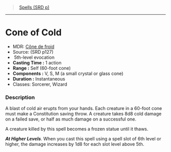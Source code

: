 ﻿---
!SpellItem
Family: SpellVO
Level: 5
Type: evocation
CastingTime: 1 action
Range: Self (60-foot cone)
Components: V, S, M (a small crystal or glass cone)
Duration: Instantaneous
Classes: Sorcerer, Wizard
Id: spells_vo.md#cone-of-cold
ParentLink: spells_vo.md#spells-srd-p
Name: Cone of Cold
ParentName: Spells (SRD p)
NameLevel: 1
AltName: '[Cône de froid](hd_spells_cone_de_froid.md)'
Source: (SRD p127)
Attributes:
  Name: Cone of Cold
  Markdown: >+
    # <!--Name-->Cone of Cold<!--/Name-->


    - MDR: <!--AltName-->[Cône de froid](hd_spells_cone_de_froid.md)<!--/AltName-->

    - Source: <!--Source-->(SRD p127)<!--/Source-->

    -  <!--Level-->5<!--/Level-->th-level <!--Type-->evocation<!--/Type-->

    - **Casting Time :** <!--CastingTime-->1 action<!--/CastingTime-->

    - **Range :** <!--Range-->Self (60-foot cone)<!--/Range-->

    - **Components :** <!--Components-->V, S, M (a small crystal or glass cone)<!--/Components-->

    - **Duration :** <!--Duration-->Instantaneous<!--/Duration-->

    - Classes: <!--Classes-->Sorcerer, Wizard<!--/Classes-->


    ### Description


    A blast of cold air erupts from your hands. Each creature in a 60-foot cone must make a Constitution saving throw. A creature takes 8d8 cold damage on a failed save, or half as much damage on a successful one.


    A creature killed by this spell becomes a frozen statue until it thaws.


    **_At Higher Levels_**. When you cast this spell using a spell slot of 6th level or higher, the damage increases by 1d8 for each slot level above 5th.

  AltName: '[Cône de froid](hd_spells_cone_de_froid.md)'
  Source: (SRD p127)
  Level: 5
  Type: evocation
  CastingTime: 1 action
  Range: Self (60-foot cone)
  Components: V, S, M (a small crystal or glass cone)
  Duration: Instantaneous
  Classes: Sorcerer, Wizard
AttributesDictionary: >+
  Name: Cone of Cold

  Markdown: >+

    # <!--Name-->Cone of Cold<!--/Name-->





    - MDR: <!--AltName-->[Cône de froid](hd_spells_cone_de_froid.md)<!--/AltName-->



    - Source: <!--Source-->(SRD p127)<!--/Source-->



    -  <!--Level-->5<!--/Level-->th-level <!--Type-->evocation<!--/Type-->



    - **Casting Time :** <!--CastingTime-->1 action<!--/CastingTime-->



    - **Range :** <!--Range-->Self (60-foot cone)<!--/Range-->



    - **Components :** <!--Components-->V, S, M (a small crystal or glass cone)<!--/Components-->



    - **Duration :** <!--Duration-->Instantaneous<!--/Duration-->



    - Classes: <!--Classes-->Sorcerer, Wizard<!--/Classes-->





    ### Description





    A blast of cold air erupts from your hands. Each creature in a 60-foot cone must make a Constitution saving throw. A creature takes 8d8 cold damage on a failed save, or half as much damage on a successful one.





    A creature killed by this spell becomes a frozen statue until it thaws.





    **_At Higher Levels_**. When you cast this spell using a spell slot of 6th level or higher, the damage increases by 1d8 for each slot level above 5th.



  AltName: '[Cône de froid](hd_spells_cone_de_froid.md)'

  Source: (SRD p127)

  Level: 5

  Type: evocation

  CastingTime: 1 action

  Range: Self (60-foot cone)

  Components: V, S, M (a small crystal or glass cone)

  Duration: Instantaneous

  Classes: Sorcerer, Wizard

---
> [Spells (SRD p)](srd_spells.md)

---

# Cone of Cold

- MDR: [Cône de froid](hd_spells_cone_de_froid.md)
- Source: (SRD p127)
-  5th-level evocation
- **Casting Time :** 1 action
- **Range :** Self (60-foot cone)
- **Components :** V, S, M (a small crystal or glass cone)
- **Duration :** Instantaneous
- Classes: Sorcerer, Wizard

### Description

A blast of cold air erupts from your hands. Each creature in a 60-foot cone must make a Constitution saving throw. A creature takes 8d8 cold damage on a failed save, or half as much damage on a successful one.

A creature killed by this spell becomes a frozen statue until it thaws.

**_At Higher Levels_**. When you cast this spell using a spell slot of 6th level or higher, the damage increases by 1d8 for each slot level above 5th.

